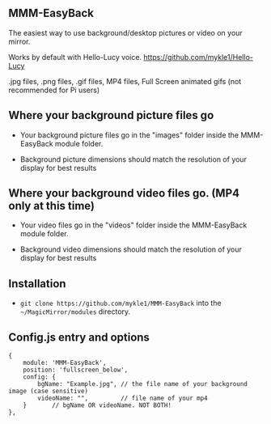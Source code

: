 ## MMM-EasyBack

The easiest way to use background/desktop pictures or video on your mirror.

Works by default with Hello-Lucy voice. https://github.com/mykle1/Hello-Lucy

.jpg files, .png files, .gif files, MP4 files, Full Screen animated gifs (not recommended for Pi users)

## Where your background picture files go

* Your background picture files go in the "images" folder inside the MMM-EasyBack module folder.

* Background picture dimensions should match the resolution of your display for best results

## Where your background video files go. (MP4 only at this time)

* Your video files go in the "videos" folder inside the MMM-EasyBack module folder.

* Background video dimensions should match the resolution of your display for best results

## Installation

* `git clone https://github.com/mykle1/MMM-EasyBack` into the `~/MagicMirror/modules` directory.

## Config.js entry and options

    {
        module: 'MMM-EasyBack',
		position: 'fullscreen_below',
		config: {
			bgName: "Example.jpg", // the file name of your background image (case sensitive)
			videoName: "",         // file name of your mp4
		}       // bgName OR videoName. NOT BOTH!
	},
	
